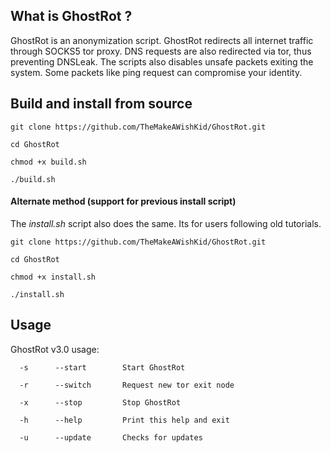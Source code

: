 ## What is GhostRot ?
GhostRot is an anonymization script. GhostRot redirects all internet traffic through SOCKS5 tor proxy. DNS requests are also redirected via tor, thus preventing DNSLeak. The scripts also disables unsafe packets exiting the system. Some packets like ping request can compromise your identity.

## Build and install from source
`git clone https://github.com/TheMakeAWishKid/GhostRot.git`

`cd GhostRot`

`chmod +x build.sh`

`./build.sh`





#### Alternate method (support for previous install script)
The *install.sh* script also does the same. Its for users following old tutorials.

`git clone https://github.com/TheMakeAWishKid/GhostRot.git`

`cd GhostRot`

`chmod +x install.sh`

`./install.sh`


## Usage
GhostRot v3.0 usage:

`  -s      --start        Start GhostRot`

`  -r      --switch       Request new tor exit node`

`  -x      --stop         Stop GhostRot`

`  -h      --help         Print this help and exit`

`  -u      --update       Checks for updates`





